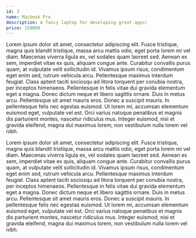 ```yaml
---
id: 3
name: Macbook Pro
description: A fancy laptop for developing great apps!
price: 150000
---
```


Lorem ipsum dolor sit amet, consectetur adipiscing elit. Fusce tristique, magna quis blandit tristique, massa arcu mattis odio, eget porta lorem mi vel diam. Maecenas viverra ligula ex, vel sodales quam laoreet sed. Aenean ex sem, imperdiet vitae ex quis, aliquam congue ante. Curabitur convallis purus quam, at vulputate velit sollicitudin id. Vivamus ipsum risus, condimentum eget enim sed, rutrum vehicula arcu. Pellentesque maximus interdum feugiat. Class aptent taciti sociosqu ad litora torquent per conubia nostra, per inceptos himenaeos. Pellentesque in felis vitae dui gravida elementum eget a magna. Donec dictum neque et libero sagittis ornare. Duis in metus arcu. Pellentesque sit amet mauris eros. Donec a suscipit mauris. In pellentesque felis nec egestas euismod. Ut lorem mi, accumsan elementum euismod eget, vulputate vel est. Orci varius natoque penatibus et magnis dis parturient montes, nascetur ridiculus mus. Integer euismod, nisi et gravida eleifend, magna dui maximus lorem, non vestibulum nulla lorem vel nibh.

Lorem ipsum dolor sit amet, consectetur adipiscing elit. Fusce tristique, magna quis blandit tristique, massa arcu mattis odio, eget porta lorem mi vel diam. Maecenas viverra ligula ex, vel sodales quam laoreet sed. Aenean ex sem, imperdiet vitae ex quis, aliquam congue ante. Curabitur convallis purus quam, at vulputate velit sollicitudin id. Vivamus ipsum risus, condimentum eget enim sed, rutrum vehicula arcu. Pellentesque maximus interdum feugiat. Class aptent taciti sociosqu ad litora torquent per conubia nostra, per inceptos himenaeos. Pellentesque in felis vitae dui gravida elementum eget a magna. Donec dictum neque et libero sagittis ornare. Duis in metus arcu. Pellentesque sit amet mauris eros. Donec a suscipit mauris. In pellentesque felis nec egestas euismod. Ut lorem mi, accumsan elementum euismod eget, vulputate vel est. Orci varius natoque penatibus et magnis dis parturient montes, nascetur ridiculus mus. Integer euismod, nisi et gravida eleifend, magna dui maximus lorem, non vestibulum nulla lorem vel nibh.
